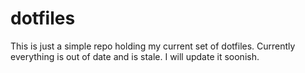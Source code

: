# dotfiles

This is just a simple repo holding my current set of dotfiles.  Currently everything is out of date and is stale.  I will update it soonish.

